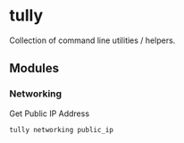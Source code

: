 # tully
Collection of command line utilities / helpers.

## Modules

### Networking

Get Public IP Address
```bash
tully networking public_ip
```
